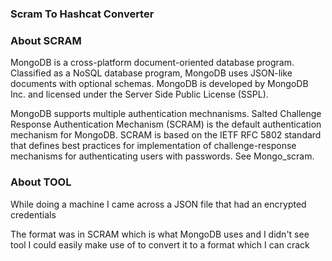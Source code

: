 <h3> Scram To Hashcat Converter </h3>

### About SCRAM

MongoDB is a cross-platform document-oriented database program. Classified as a NoSQL database program, MongoDB uses JSON-like documents with optional schemas. MongoDB is developed by MongoDB Inc. and licensed under the Server Side Public License (SSPL).

MongoDB supports multiple authentication mechnanisms. Salted Challenge Response Authentication Mechanism (SCRAM) is the default authentication mechanism for MongoDB. SCRAM is based on the IETF RFC 5802 standard that defines best practices for implementation of challenge-response mechanisms for authenticating users with passwords. See Mongo_scram.

### About TOOL

While doing a machine I came across a JSON file that had an encrypted credentials

The format was in SCRAM which is what MongoDB uses and I didn't see tool I could easily make use of to convert it to a format which I can crack
